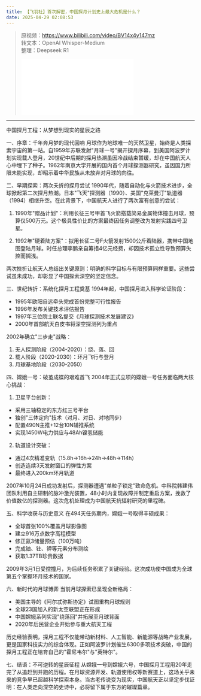 ```yaml
---
title: 【飞羽社】首次解密，中国探月计划史上最大危机是什么？
date: 2025-04-29 02:08:53
---
```


> 原视频：https://www.bilibili.com/video/BV14x4y147mz<br>转文本：OpenAI Whisper-Medium<br>整理：Deepseek R1
>
> <iframe src="//player.bilibili.com/player.html?bvid=BV14x4y147mz&autoplay=0" scrolling="no" border="0" frameborder="no" framespacing="0" allowfullscreen="true"></iframe>

---

中国探月工程：从梦想到现实的星辰之路

一、序章：千年奔月梦的现代回响
月球作为地球唯一的天然卫星，始终是人类探索宇宙的第一站。自1959年苏联发射"月球一号"揭开探月序幕，到美国阿波罗计划实现载人登月，20世纪中后期的探月热潮虽因冷战结束暂缓，却在中国航天人心中埋下了种子。1962年南京大学开展的国内首个月球探测器研究，虽因国力所限未能实现，却昭示着中华民族从未放弃对月球的向往。

二、早期探索：两次夭折的探月尝试
1990年代，随着自动化与火箭技术进步，全球掀起第二次探月热潮。日本"飞天"探测器（1990）、美国"克莱曼汀"轨道器（1994）相继升空。在此背景下，中国航天人进行了两次富有创意的尝试：

1. 1990年"赠品计划"：利用长征三号甲首飞火箭搭载简易金属物体撞击月球，预算仅500万元。这个极具性价比的方案最终因任务调整改为发射实践四号卫星。

2. 1992年"硬着陆方案"：拟用长征二号F火箭发射1500公斤着陆器，携带中国地图登陆月球。时任总理李鹏亲自筹措4亿元经费，却因技术孤立性导致预算失控而搁浅。

两次挫折让航天人总结出关键原则：明确的科学目标与有限预算同样重要。这些尝试虽未成功，却彰显了中国探索深空的坚定信念。

三、世纪转折：系统化探月工程奠基
1994年起，中国探月进入科学论证阶段：
- 1995年欧阳自远牵头完成首份完整可行性报告
- 1996年发布关键技术评估报告
- 1997年三位院士联名提交《月球探测技术发展建议》
- 2000年首部航天白皮书将深空探测列为重点

2002年确立"三步走"战略：
1. 无人探测阶段（2004-2020）：绕、落、回
2. 载人阶段（2020-2030）：环月飞行与登月
3. 月球基地阶段（2030-2050）

四、嫦娥一号：破茧成蝶的艰难首飞
2004年正式立项的嫦娥一号任务面临两大核心挑战：

1. 卫星平台创新：
- 采用三轴稳定的东方红三号平台
- 独创"三体定向"技术（对月、对日、对地同步）
- 配置490N主推+12台10N辅推系统
- 实现1450W电力供应与48Ah镍氢储能

2. 轨道设计突破：
- 通过4次精准变轨（15.8h→16h→24h→48h→114h）
- 创造连续3天发射窗口的弹性方案
- 最终进入200km环月轨道

2007年10月24日成功发射后，探测器遭遇"单粒子锁定"致命危机。中科院韩建伟团队利用自主研制的脉冲激光装置，48小时内复现故障并制定重启方案，挽救了价值数亿的探测器。这次危机处理成为中国航天抗辐射研究的里程碑。

五、科学收获与历史意义
在494天任务期内，嫦娥一号取得丰硕成果：
- 全球首张100%覆盖月球影像图
- 建立916万点数字高程模型
- 修正氦3储量预估（100万吨）
- 完成铀、钍、钾等元素分布测绘
- 获取1.37TB珍贵数据

2009年3月1日受控撞月，为后续任务积累了关键经验。这次成功使中国成为全球第五个掌握环月技术的国家。

六、新时代的月球博弈
当前月球探索已呈现全新格局：
- 美国主导的《阿尔忒弥斯协定》试图重构月球规则
- 全球23国加入的新太空联盟正在形成
- 中国嫦娥系列实现"绕落回"并拓展至月球背面
- 2020年后民营企业开始参与重大航天工程

历史经验表明，探月工程不仅能带动新材料、人工智能、新能源等战略产业发展，更是国家科技实力的综合体现。正如阿波罗计划催生6300多项技术突破，中国的探月工程正在培育自己的"霍尼韦尔"与"英特尔"。

七、结语：不可逆转的星辰征程
从嫦娥一号到嫦娥六号，中国探月工程用20年走完了从追赶到并跑的历程。在月球资源开发、轨道使用权等新赛道上，这场关乎未来的竞争早已超越科学探索本身。当古老传说变为现实，中国航天正以坚定步伐证明：在人类走向深空的史诗中，必将留下属于东方的璀璨篇章。